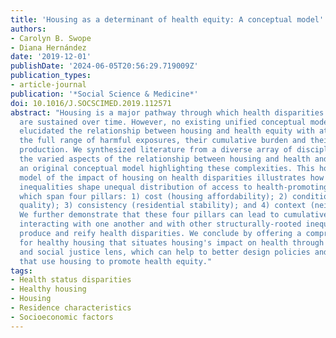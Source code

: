 ```yaml
---
title: 'Housing as a determinant of health equity: A conceptual model'
authors:
- Carolyn B. Swope
- Diana Hernández
date: '2019-12-01'
publishDate: '2024-06-05T20:56:29.719009Z'
publication_types:
- article-journal
publication: '*Social Science & Medicine*'
doi: 10.1016/J.SOCSCIMED.2019.112571
abstract: "Housing is a major pathway through which health disparities emerge and
  are sustained over time. However, no existing unified conceptual model has comprehensively
  elucidated the relationship between housing and health equity with attention to
  the full range of harmful exposures, their cumulative burden and their historical
  production. We synthesized literature from a diverse array of disciplines to explore
  the varied aspects of the relationship between housing and health and developed
  an original conceptual model highlighting these complexities. This holistic conceptual
  model of the impact of housing on health disparities illustrates how structural
  inequalities shape unequal distribution of access to health-promoting housing factors,
  which span four pillars: 1) cost (housing affordability); 2) conditions (housing
  quality); 3) consistency (residential stability); and 4) context (neighborhood opportunity).
  We further demonstrate that these four pillars can lead to cumulative burden by
  interacting with one another and with other structurally-rooted inequalities to
  produce and reify health disparities. We conclude by offering a comprehensive vision
  for healthy housing that situates housing's impact on health through a historical
  and social justice lens, which can help to better design policies and interventions
  that use housing to promote health equity."
tags:
- Health status disparities
- Healthy housing
- Housing
- Residence characteristics
- Socioeconomic factors
---
```

